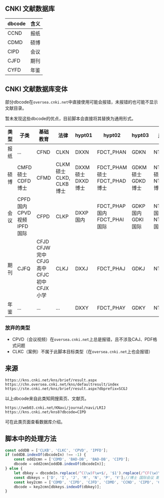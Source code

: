 ## CNKI 文献数据库

|dbcode|含义|
|---|---|
|CCND|报纸|
|CDMD|硕博|
|CIPD|会议|
|CJFD|期刊|
|CYFD|年鉴|

## CNKI 文献数据库变体

部分dbcode在`oversea.cnki.net`中直接使用可能会报错，未报错的也可能不显示文献目录。

暂未发现这些dbcode的优点，目前脚本会直接将其替换为通用形式。

|类型|子类|基础教育|法律|hypt01|hypt02|hypt03|jw|ste|web01|web02|web03|
|---|---|---|---|---|---|---|---|---|---|---|---|
|报纸|...|CFND|CLKN|DXXN|FDCT_PHAN|GDKN|NTCN|SCGN|JNGN|DJSN|HJTT_HBYN<br>LRIN|
|硕博|CMFD 硕士<br>CDFD 博士|CFMD|CLKM 硕士<br>CLKD, CLKB 博士|DXXM 硕士<br>DXXD 博士|FDCT_PHAM 硕士<br>FDCT_PHAD 博士|GDKM 硕士<br>GDKD 博士|NTCM 硕士<br>NTCD 博士|SCGM 硕士<br>SCGD 博士|JNGM 硕士<br>JNGD 博士|DJSM 硕士<br>DJSD 博士|HJTT_HBYM, LRIM 硕士<br>HJTT_HBYD, LRID 博士|
|会议|CPFD 国内<br>CPVD 视频<br>IPFD 国际|CFPD|CLKP|DXXP 国内|FDCT_PHAP 国内<br>FDCT_PHAI 国际|GDKP 国内<br>GDKI 国际|NTCP 国内<br>NTCI 国际|SCGP 国内<br>SCGI 国际|JNGP 国内<br>JNGI 国际|DJSP 国内|HJTT_HBYP, LRIP国内<br>HJTT_HBYI, LRII 国际|
|期刊|CJFQ|CFJD<br>CFJW 完中<br>CFJG 高中<br>CFJC 初中<br>CFJX 小学|CLKJ|DXXJ|FDCT_PHAJ|GDKJ|NTCJ|SCGJ|JNGJ|JYSJ<br>DJSJ|HJTT_HBYJ<br>LRIJ|
|年鉴|...|...|...|DXXY|FDCT_PHAY|GDKY|NTCY|SCGY|JNGY|...|HJTT_HBYY<br>LRIY|

### 放弃的类型

- CPVD（会议视频）在`oversea.cnki.net`上总是报错，且不涉及CAJ、PDF格式问题
- CLKC（案例）不属于此脚本目标类型（在`oversea.cnki.net`上也会报错）

## 来源

```
https://kns.cnki.net/kns/brief/result.aspx
https://chn.oversea.cnki.net/kns/defaultresult/index
https://ste.cnki.net/kns/brief/result.aspx?dbprefix=SCGJ
```

以上dbcode来自此类知网搜索页、文献页。

```
https://web03.cnki.net/KNavi/journal/navi/LRIJ
https://kns.cnki.net/kns8?dbcode=CIPD
```

可在此类页面查看数据库介绍。

## 脚本中的处理方法

```javascript
const oddDB = ['CLKB', 'CLKC', 'CPVD', 'IPFD'];
if (oddDB.indexOf(dbcodeIn) !== -1) {
    const odd2cmn = ['CDMD', 'BAD-DB', 'BAD-DB', 'CIPD'];
    dbcode = odd2cmn[oddDB.indexOf(dbcodeIn)];
} else {
    let dbkey = dbcodeIn.replace(/^C(\w)F\w+$/, '$1').replace(/^CF(\w)\w+$/, '$1').replace(/^\w+(\w)$/, '$1');
    const dbkeys = ['D', 'I', 'J', 'M', 'N', 'P', 'Y'];//博士 国际会议 期刊 硕士 报纸 国内会议 年鉴
    const key2cmn = ['CDMD', 'CIPD', 'CJFD', 'CDMD', 'CCND', 'CIPD', 'CYFD'];
    dbcode = key2cmn[dbkeys.indexOf(dbkey)];
}
```

